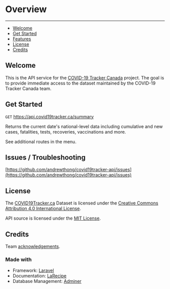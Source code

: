 # Overview

---

- [Welcome](#welcome)
- [Get Started](#get-started)
- [Features](#features)
- [License](#license)
- [Credits](#credits)

<a name="welcome"></a>
## Welcome

This is the API service for the [COVID-19 Tracker Canada](https://covid19tracker.ca) project. The goal is to provide immediate access to the dataset maintained by the COVID-19 Tracker Canada team.

<a name="get-started"></a>
## Get Started

`GET` https://api.covid19tracker.ca/summary

Returns the current date's national-level data including cumulative and new cases, fatalities, tests, recoveries, vaccinations and more. 

See additional routes in the menu.

<a name="issues"></a>
## Issues / Troubleshooting

[https://github.com/andrewthong/covid19tracker-api/issues](https://github.com/andrewthong/covid19tracker-api/issues)

<a name="license"></a>
## License

The [COVID19Tracker.ca](https://covid19tracker.ca) Dataset is licensed under the [Creative Commons Attribution 4.0 International License](http://creativecommons.org/licenses/by/4.0/).

API source is licensed under the [MIT License](https://github.com/andrewthong/covid19tracker-api/blob/master/LICENSE).

<a name="credits"></a>
## Credits

Team [acknowledgements](https://covid19tracker.ca/acknowledgements.html).

### Made with

- Framework: [Laravel](https://laravel.com/)
- Documentation: [LaRecipe](https://larecipe.binarytorch.com.my/)
- Database Management: [Adminer](https://www.adminer.org/)
